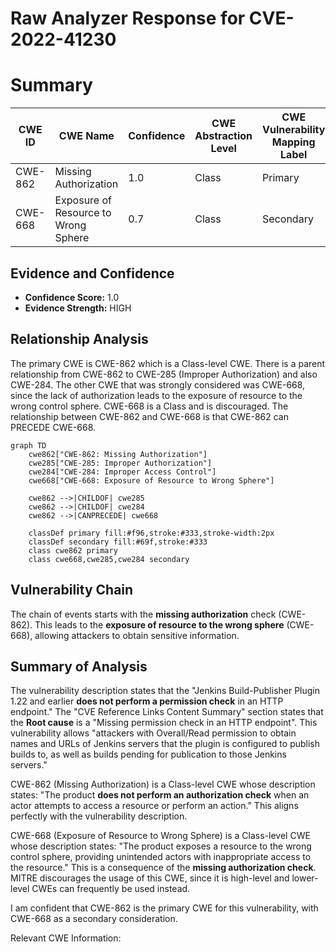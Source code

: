 # Raw Analyzer Response for CVE-2022-41230

# Summary
| CWE ID | CWE Name | Confidence | CWE Abstraction Level | CWE Vulnerability Mapping Label | CWE-Vulnerability Mapping Notes |
|---|---|---|---|---|---|
| CWE-862 | Missing Authorization | 1.0 | Class | Primary | Allowed-with-Review |
| CWE-668 | Exposure of Resource to Wrong Sphere | 0.7 | Class | Secondary | Discouraged |

## Evidence and Confidence

*   **Confidence Score:** 1.0
*   **Evidence Strength:** HIGH

## Relationship Analysis
The primary CWE is CWE-862 which is a Class-level CWE. There is a parent relationship from CWE-862 to CWE-285 (Improper Authorization) and also CWE-284. The other CWE that was strongly considered was CWE-668, since the lack of authorization leads to the exposure of resource to the wrong control sphere. CWE-668 is a Class and is discouraged. The relationship between CWE-862 and CWE-668 is that CWE-862 can PRECEDE CWE-668.

```mermaid
graph TD
    cwe862["CWE-862: Missing Authorization"]
    cwe285["CWE-285: Improper Authorization"]
    cwe284["CWE-284: Improper Access Control"]
    cwe668["CWE-668: Exposure of Resource to Wrong Sphere"]

    cwe862 -->|CHILDOF| cwe285
    cwe862 -->|CHILDOF| cwe284
    cwe862 -->|CANPRECEDE| cwe668
    
    classDef primary fill:#f96,stroke:#333,stroke-width:2px
    classDef secondary fill:#69f,stroke:#333
    class cwe862 primary
    class cwe668,cwe285,cwe284 secondary
```

## Vulnerability Chain
The chain of events starts with the **missing authorization** check (CWE-862). This leads to the **exposure of resource to the wrong sphere** (CWE-668), allowing attackers to obtain sensitive information.

## Summary of Analysis
The vulnerability description states that the "Jenkins Build-Publisher Plugin 1.22 and earlier **does not perform a permission check** in an HTTP endpoint." The "CVE Reference Links Content Summary" section states that the **Root cause** is a "Missing permission check in an HTTP endpoint". This vulnerability allows "attackers with Overall/Read permission to obtain names and URLs of Jenkins servers that the plugin is configured to publish builds to, as well as builds pending for publication to those Jenkins servers."

CWE-862 (Missing Authorization) is a Class-level CWE whose description states: "The product **does not perform an authorization check** when an actor attempts to access a resource or perform an action." This aligns perfectly with the vulnerability description.

CWE-668 (Exposure of Resource to Wrong Sphere) is a Class-level CWE whose description states: "The product exposes a resource to the wrong control sphere, providing unintended actors with inappropriate access to the resource." This is a consequence of the **missing authorization check**. MITRE discourages the usage of this CWE, since it is high-level and lower-level CWEs can frequently be used instead.

I am confident that CWE-862 is the primary CWE for this vulnerability, with CWE-668 as a secondary consideration.

Relevant CWE Information: